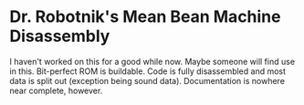 # Dr. Robotnik's Mean Bean Machine Disassembly

I haven't worked on this for a good while now. Maybe someone will find use in this. Bit-perfect ROM is buildable. Code is fully disassembled and most data is split out (exception being sound data). Documentation is nowhere near complete, however.